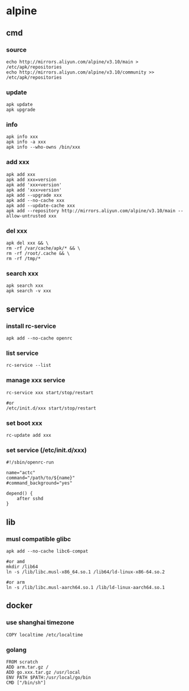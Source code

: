# alpine

## cmd

### source
```
echo http://mirrors.aliyun.com/alpine/v3.10/main > /etc/apk/repositories
echo http://mirrors.aliyun.com/alpine/v3.10/community >> /etc/apk/repositories
```

### update
```
apk update
apk upgrade
```

### info
```
apk info xxx
apk info -a xxx
apk info --who-owns /bin/xxx
```

### add xxx
```
apk add xxx
apk add xxx=version
apk add 'xxx<version'
apk add 'xxx>version'
apk add --upgrade xxx
apk add --no-cache xxx
apk add --update-cache xxx
apk add --repository http://mirrors.aliyun.com/alpine/v3.10/main --allow-untrusted xxx
```

### del xxx
```
apk del xxx && \
rm -rf /var/cache/apk/* && \
rm -rf /root/.cache && \
rm -rf /tmp/*
```

### search xxx
```
apk search xxx
apk search -v xxx
```

## service

### install rc-service
```
apk add --no-cache openrc
```

### list service
```
rc-service --list
```

### manage xxx service
```
rc-service xxx start/stop/restart

#or
/etc/init.d/xxx start/stop/restart
```

### set boot xxx
```
rc-update add xxx
```

### set service (/etc/init.d/xxx)
```
#!/sbin/openrc-run
 
name="actc"
command="/path/to/${name}"
#command_background="yes"
 
depend() {
	after sshd
}
```

## lib

### musl compatible glibc
```
apk add --no-cache libc6-compat

#or amd
mkdir /lib64
ln -s /lib/libc.musl-x86_64.so.1 /lib64/ld-linux-x86-64.so.2

#or arm
ln -s /lib/libc.musl-aarch64.so.1 /lib/ld-linux-aarch64.so.1
```

## docker

### use shanghai timezone
```
COPY localtime /etc/localtime
```

### golang
```
FROM scratch
ADD arm.tar.gz /
ADD go.xxx.tar.gz /usr/local
ENV PATH $PATH:/usr/local/go/bin
CMD ["/bin/sh"]
```